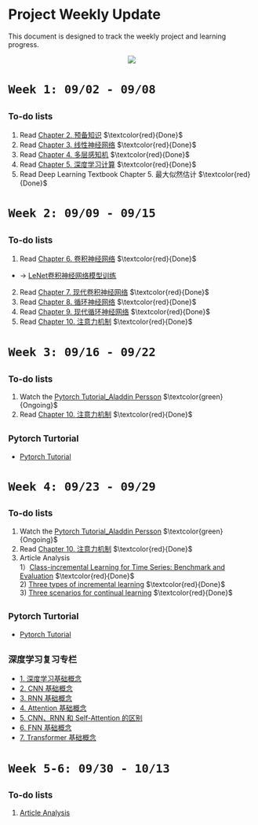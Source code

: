 # Project Weekly Update
This document is designed to track the weekly project and learning progress.

<p align="center">
  <img src="https://github.com/user-attachments/assets/83dfcfbb-2c44-414b-bc2d-6fa49f481e0d" />
</p>

# `Week 1: 09/02 - 09/08`

## <sub> To-do lists
1. Read [Chapter 2. 预备知识](https://zh-v2.d2l.ai/chapter_preliminaries/index.html)  $\textcolor{red}{Done}$ 
2. Read [Chapter 3. 线性神经网络](https://zh-v2.d2l.ai/chapter_linear-networks/index.html)  $\textcolor{red}{Done}$ 
3. Read [Chapter 4. 多层感知机](https://zh-v2.d2l.ai/chapter_multilayer-perceptrons/index.html)  $\textcolor{red}{Done}$ 
4. Read [Chapter 5. 深度学习计算](https://zh-v2.d2l.ai/chapter_deep-learning-computation/index.html)  $\textcolor{red}{Done}$ 
5. Read Deep Learning Textbook Chapter 5. 最大似然估计  $\textcolor{red}{Done}$ 

# `Week 2: 09/09 - 09/15`

## <sub> To-do lists
1. Read [Chapter 6. 卷积神经网络](https://zh-v2.d2l.ai/chapter_convolutional-neural-networks/index.html) $\textcolor{red}{Done}$ 
- &rarr; [LeNet卷积神经网络模型训练]()
2. Read [Chapter 7. 现代卷积神经网络](https://zh-v2.d2l.ai/chapter_convolutional-modern/index.html) $\textcolor{red}{Done}$  
3. Read [Chapter 8. 循环神经网络](https://zh-v2.d2l.ai/chapter_recurrent-neural-networks/index.html)  $\textcolor{red}{Done}$ 
4. Read [Chapter 9. 现代循环神经网络](https://zh-v2.d2l.ai/chapter_recurrent-modern/index.html)  $\textcolor{red}{Done}$ 
5. Read [Chapter 10. 注意力机制](https://zh-v2.d2l.ai/chapter_attention-mechanisms/index.html)  $\textcolor{red}{Done}$ 

# `Week 3: 09/16 - 09/22`

## <sub> To-do lists
1. Watch the [Pytorch Tutorial_Aladdin Persson](https://www.youtube.com/watch?v=2S1dgHpqCdk&list=PLhhyoLH6IjfxeoooqP9rhU3HJIAVAJ3Vz) $\textcolor{green}{Ongoing}$ 
2. Read [Chapter 10. 注意力机制](https://zh-v2.d2l.ai/chapter_attention-mechanisms/index.html)  $\textcolor{red}{Done}$ 

## <sub> Pytorch Turtorial
- [Pytorch Tutorial](https://github.com/RenaissanceT/Continual-Learning-for-Time-Series-Survey-and-Evaluation/tree/main/Pytorch%20Tutorial)

# `Week 4: 09/23 - 09/29`

## <sub> To-do lists
1. Watch the [Pytorch Tutorial_Aladdin Persson](https://www.youtube.com/watch?v=2S1dgHpqCdk&list=PLhhyoLH6IjfxeoooqP9rhU3HJIAVAJ3Vz) $\textcolor{green}{Ongoing}$ 
2. Read [Chapter 10. 注意力机制](https://zh-v2.d2l.ai/chapter_attention-mechanisms/index.html)  $\textcolor{red}{Done}$ 
3. Article Analysis <Br/>
   1）[Class-incremental Learning for Time Series: Benchmark and Evaluation](https://arxiv.org/abs/2402.12035) $\textcolor{red}{Done}$   <Br/>
   2) [Three types of incremental learning](https://www.nature.com/articles/s42256-022-00568-3)   $\textcolor{red}{Done}$   <Br/>
   3) [Three scenarios for continual learning](https://arxiv.org/abs/1904.07734)   $\textcolor{red}{Done}$   <Br/>

## <sub> Pytorch Turtorial
- [Pytorch Tutorial](https://github.com/RenaissanceT/Continual-Learning-for-Time-Series-Survey-and-Evaluation/tree/main/Pytorch%20Tutorial)

## <sub> 深度学习复习专栏
- [1. 深度学习基础概念](https://github.com/RenaissanceT/Continual_Learning_for_Time_Series_Survey_and_Evaluation/blob/main/Project%20Progress/1.%20%E6%B7%B1%E5%BA%A6%E5%AD%A6%E4%B9%A0%E5%9F%BA%E7%A1%80%E6%A6%82%E5%BF%B5.md)
- [2. CNN 基础概念](https://github.com/RenaissanceT/Continual_Learning_for_Time_Series_Survey_and_Evaluation/blob/main/Project%20Progress/2.%20CNN%20%E5%9F%BA%E7%A1%80%E6%A6%82%E5%BF%B5.md)
- [3. RNN 基础概念](https://github.com/RenaissanceT/Continual_Learning_for_Time_Series_Survey_and_Evaluation/blob/main/Project%20Progress/3.%20RNN%20%E5%9F%BA%E7%A1%80%E6%A6%82%E5%BF%B5.md)
- [4. Attention 基础概念](https://github.com/RenaissanceT/Continual_Learning_for_Time_Series_Survey_and_Evaluation/blob/main/Project%20Progress/4.%20%E6%B3%A8%E6%84%8F%E5%8A%9B%E6%9C%BA%E5%88%B6%20%E5%9F%BA%E7%A1%80%E6%A6%82%E5%BF%B5.md)
- [5. CNN、RNN 和 Self-Attention 的区别](https://github.com/RenaissanceT/Continual_Learning_for_Time_Series_Survey_and_Evaluation/blob/main/Project%20Progress/5.%20CNN%E3%80%81RNN%20%E5%92%8C%20Self-Attention%20%E7%9A%84%E5%8C%BA%E5%88%AB.md)
- [6. FNN 基础概念](https://github.com/RenaissanceT/Continual_Learning_for_Time_Series_Survey_and_Evaluation/blob/main/Project%20Progress/6.%20FNN%20%E5%9F%BA%E7%A1%80%E6%A6%82%E5%BF%B5.md)
- [7. Transformer 基础概念](https://github.com/RenaissanceT/Continual_Learning_for_Time_Series_Survey_and_Evaluation/blob/main/Project%20Progress/7.%20Transformer%20%E5%9F%BA%E7%A1%80%E6%A6%82%E5%BF%B5.md)

# `Week 5-6: 09/30 - 10/13`

## <sub> To-do lists
1. [Article Analysis](https://github.com/RenaissanceT/Continual_Learning_for_Time_Series_Survey_and_Evaluation/tree/main/Article%20Analysis) <Br/>


